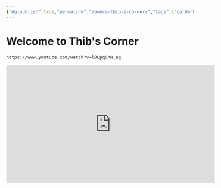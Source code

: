 ```yaml
---
{"dg-publish":true,"permalink":"/aveva-thib-s-corner/","tags":["gardenEntry"]}
---
```


# Welcome to Thib's Corner

`https://www.youtube.com/watch?v=l8Cpq6hN_ag`

<iframe width="560" height="315" src="https://www.youtube.com/embed/l8Cpq6hN_ag?si=YI0I0_LBNDJbGTlG" title="YouTube video player" frameborder="0" allow="accelerometer; autoplay; clipboard-write; encrypted-media; gyroscope; picture-in-picture; web-share" referrerpolicy="strict-origin-when-cross-origin" allowfullscreen></iframe>